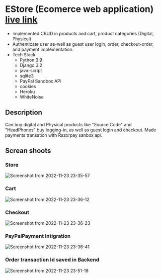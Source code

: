 # EStore (Ecomerce web application) [live link](https://ecomerceapp-production-e565.up.railway.app/)
- Implemented CRUD in products and cart, product categories (Digital, Physical)
- Authenticate user as-well as guest user login, order, checkout-order, and payment implementation.
- Tech Stack
  - Python 3.9
  - Django 3.2
  - java-script
  - sqlite3
  - PayPal Sandbox API
  - cookies
  - Heroku
  - WhiteNoise
  
## Description 

Can buy digital and Physical products like "Source Code" and "HeadPhones" buy logging-in, as well as guest login and checkout. Made payments transation with Razorpay sanbox api.

## Screan shoots 

### Store
![Screenshot from 2022-11-23 23-35-57](https://user-images.githubusercontent.com/88018904/203619913-96efa3e9-ec17-4e31-989c-6029ea2b51e0.png)

### Cart
![Screenshot from 2022-11-23 23-36-12](https://user-images.githubusercontent.com/88018904/203619930-ac08ca7d-0dc7-4e78-84b7-1d92fbd27793.png)

### Checkout
![Screenshot from 2022-11-23 23-36-23](https://user-images.githubusercontent.com/88018904/203619931-78bd8f3c-6856-4222-97c2-5591028727ee.png)

### PayPalPayment Intigration
![Screenshot from 2022-11-23 23-36-41](https://user-images.githubusercontent.com/88018904/203619933-3e3936f9-3145-4cf9-91a0-e3738488dfbe.png)

### Order transaction Id saved in Backend
![Screenshot from 2022-11-23 23-51-18](https://user-images.githubusercontent.com/88018904/203620955-70eaf9b3-32d9-48dc-90f1-9f4712c3168e.png)

